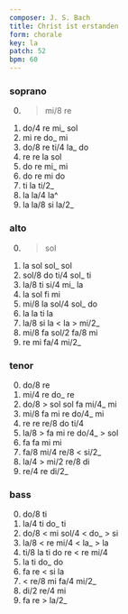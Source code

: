 ```yaml
---
composer: J. S. Bach
title: Christ ist erstanden
form: chorale
key: la
patch: 52
bpm: 60
---
```


### soprano

0. > mi/8 re
1. do/4 re mi_ sol
2. mi re do_ mi
3. do/8 re ti/4 la_ do
4. re re la sol
5. do re mi_ mi
6. do re mi do
7. ti la ti/2_
8. la la/4 la^
9. la la/8 si la/2_

### alto

0. > sol
1. la sol sol_ sol
2. sol/8 do ti/4 sol_ ti
3. la/8 ti si/4 mi_ la
4. la sol fi mi
5. mi/8 la sol/4 sol_ do
6. la la ti la
7. la/8 si la < la > mi/2_
8. mi/8 fa sol/2 fa/8 mi
9. re mi fa/4 mi/2_

### tenor

0. do/8 re
1. mi/4 re do_ re
2. do/8 > sol sol fa mi/4_ mi
3. mi/8 fa mi re do/4_ mi
4. re re re/8 do ti/4
5. la/8 > fa mi re do/4_ > sol
6. fa fa mi mi
7. fa/8 mi/4 re/8 < si/2_
8. la/4 > mi/2 re/8 di
9. re/4 re di/2_

### bass

0. do/8 ti
1. la/4 ti do_ ti
2. do/8 < mi sol/4 < do_ > si
3. la/8 < re mi/4 < la_ > la
4. ti/8 la ti do re < re mi/4
5. la ti do_ do
6. fa re < si la
7. < re/8 mi fa/4 mi/2_
8. di/2 re/4 mi
9. fa re > la/2_

